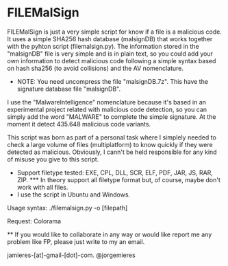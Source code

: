 # FILEMalSign
FILEMalSign is just a very simple script for know if a file is a malicious code. It uses a simple SHA256 hash database (malsignDB) that works together with the pyhton script (filemalsign.py). The information stored in the "malsignDB" file is very simple and is in plain text, so you could add your own information to detect malicious code following a simple syntax based on hash sha256 (to avoid collisions) and the AV nomenclature.

* NOTE: You need uncompress the file "malsignDB.7z". This have the signature database file "malsignDB".

I use the "MalwareIntelligence" nomenclature because it's based in an experimental project related with malicious code detection, so you can simply add the word "MALWARE" to complete the simple signature. At the moment it detect 435.648 malicious code variants.

This script was born as part of a personal task where I simplely needed to check a large volume of files (multiplatform) to know quickly if they were detected as malicious. Obviously, I cann't be held responsible for any kind of misuse you give to this script.

* Support filetype tested: EXE, CPL, DLL, SCR, ELF, PDF, JAR, JS, RAR, ZIP. 
	*** In theory support all filetype format but, of course, maybe don't work with all files.
* I use the script in Ubuntu and Windows.

Usage syntax: ./filemalsign.py -o [filepath]

Request:
Colorama

** If you would like to collaborate in any way or would like report me any problem like FP, please just write to my an email.

jamieres-[at]-gmail-[dot]-com. 
@jorgemieres


